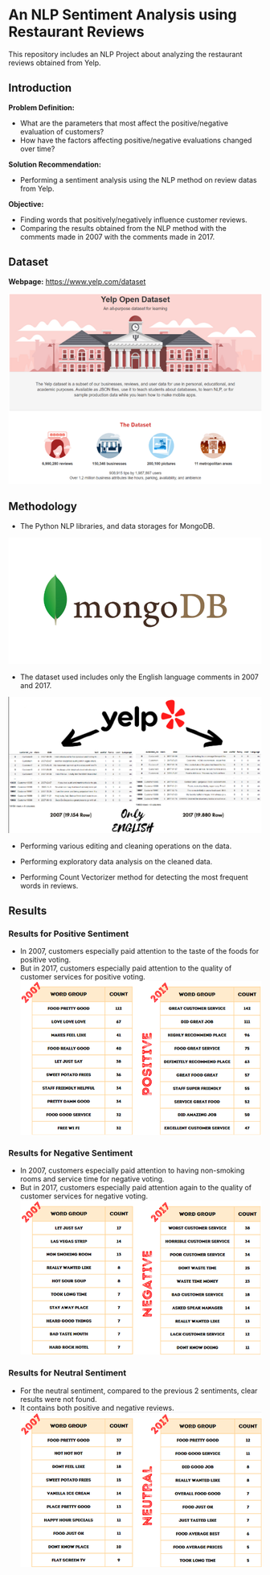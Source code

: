 # An NLP Sentiment Analysis using Restaurant Reviews

This repository includes an NLP Project about analyzing the restaurant reviews obtained from Yelp.

## Introduction

**Problem Definition:** 
- What are the parameters that most affect the positive/negative evaluation of customers?
- How have the factors affecting positive/negative evaluations changed over time?

**Solution Recommendation:** 
- Performing a sentiment analysis using the NLP method on review datas from Yelp.

**Objective:** 
- Finding words that positively/negatively influence customer reviews.
- Comparing the results obtained from the NLP method with the comments made in 2007 with the comments made in 2017.


## Dataset

**Webpage:** https://www.yelp.com/dataset

![YELP_LOGO](Images/yelp_dataset.png)


## Methodology

- The Python NLP libraries, and data storages for MongoDB.

![MONGODB](Images/mongodb.png)

- The dataset used includes only the English language comments in 2007 and 2017.

![DATASET](Images/dataset.png)

- Performing various editing and cleaning operations on the data.

- Performing exploratory data analysis on the cleaned data.

- Performing Count Vectorizer method for detecting the most frequent words in reviews.


## Results
### Results for Positive Sentiment
- In 2007, customers especially paid attention to the taste of the foods for positive voting.
- But in 2017, customers especially paid attention to the quality of customer services for positive voting.
![POSITIVE_SENTIMENT](Images/positive_sentiment.png)

### Results for Negative Sentiment
- In 2007, customers especially paid attention to having non-smoking rooms and service time for negative voting.
- But in 2017, customers especially paid attention again to the quality of customer services for negative voting.
![NEGATIVE_SENTIMENT](Images/negative_sentiment.png)

### Results for Neutral Sentiment
- For the neutral sentiment, compared to the previous 2 sentiments, clear results were not found.
- It contains both positive and negative reviews.
![NEUTRAL_SENTIMENT](Images/neutral_sentiment.png)
